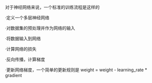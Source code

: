 对于神经网络来说，一个标准的训练流程是这样的

·定义一个多层神经网络

·对数据集的预处理并作为网络的输入

·将数据输入到网络

·计算网络的损失

·反向传播，计算梯度

·更新网络梯度，一个简单的更新规则是 weight = weight - learning_rate * gradient
